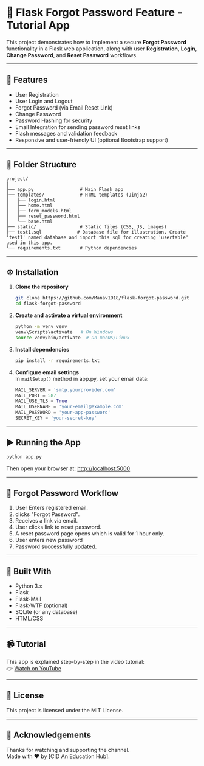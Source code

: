 # 🔐 Flask Forgot Password Feature - Tutorial App

This project demonstrates how to implement a secure **Forgot Password** functionality in a Flask web application, along with user **Registration**, **Login**, **Change Password**, and **Reset Password** workflows.

---

## 🚀 Features

- User Registration
- User Login and Logout
- Forgot Password (via Email Reset Link)
- Change Password
- Password Hashing for security
- Email Integration for sending password reset links
- Flash messages and validation feedback
- Responsive and user-friendly UI (optional Bootstrap support)

---

## 📁 Folder Structure

```
project/
│
├── app.py                 # Main Flask app
├── templates/             # HTML templates (Jinja2)
│   ├── login.html
│   ├── home.html
│   ├── form_models.html
│   ├── reset_password.html
│   └── base.html
├── static/                # Static files (CSS, JS, images)
├── test1.sql             # Database file for illustration. Create 'test1' named database and import this sql for creating 'usertable' used in this app.
└── requirements.txt       # Python dependencies
```

---

## ⚙️ Installation

1. **Clone the repository**
   ```bash
   git clone https://github.com/Manav1918/flask-forgot-password.git
   cd flask-forgot-password
   ```

2. **Create and activate a virtual environment**
   ```bash
   python -m venv venv
   venv\Scripts\activate   # On Windows
   source venv/bin/activate  # On macOS/Linux
   ```

3. **Install dependencies**
   ```bash
   pip install -r requirements.txt
   ```

4. **Configure email settings**  
   In `mailSetup()` method in app.py, set your email data:
   ```python
   MAIL_SERVER = 'smtp.yourprovider.com'
   MAIL_PORT = 587
   MAIL_USE_TLS = True
   MAIL_USERNAME = 'your-email@example.com'
   MAIL_PASSWORD = 'your-app-password'
   SECRET_KEY = 'your-secret-key'
   ```

---

## ▶️ Running the App

```bash
python app.py
```

Then open your browser at: [http://localhost:5000](http://localhost:5000)

---

## 📧 Forgot Password Workflow

1. User Enters registered email.
2. clicks "Forgot Password".
3. Receives a link via email.
4. User clicks link to reset password.
5. A reset password page opens which is valid for 1 hour only.
6. User enters new password
7. Password successfully updated.

---

## 🧰 Built With

- Python 3.x
- Flask
- Flask-Mail
- Flask-WTF (optional)
- SQLite (or any database)
- HTML/CSS

---

## 📹 Tutorial

This app is explained step-by-step in the video tutorial:  
👉 [Watch on YouTube](https://your-youtube-link.com)

---

## 📜 License

This project is licensed under the MIT License.

---

## 🙏 Acknowledgements

Thanks for watching and supporting the channel.  
Made with ❤️ by [CID An Education Hub].
